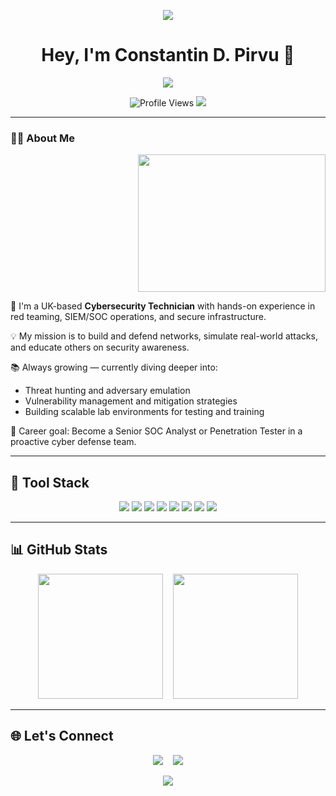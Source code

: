 <p align="center">
  <img src="https://capsule-render.vercel.app/api?type=waving&color=7B68EE&height=130&section=header" />
</p>

<h1 align="center">Hey, I'm Constantin D. Pirvu 👋</h1>
<p align="center">
  <a href="https://github.com/constantinp000">
    <img src="https://readme-typing-svg.herokuapp.com?font=Fira+Code&weight=500&pause=1000&color=7B68EE&width=600&lines=Cybersecurity+Technician+%7C+Ethical+Hacker;SIEM+%26+SOC+Analyst;Red+%2F+Blue+Team+Ops;Secure+Infra+Engineer;Always+Learning+%F0%9F%92%AB">
  </a>
</p>

<p align="center">
  <img src="https://komarev.com/ghpvc/?username=constantinp000&label=Profile%20views&color=7B68EE&style=flat" alt="Profile Views"/>
  <img src="https://img.shields.io/github/followers/constantinp000?label=Follow&style=social" />
</p>

---

### 👨‍💻 About Me

<p align="right">
  <img src="https://media.giphy.com/media/QDjpIL6oNCVZ4qzGs7/giphy.gif" width="300" height="220" />
</p>

🔐 I'm a UK-based **Cybersecurity Technician** with hands-on experience in red teaming, SIEM/SOC operations, and secure infrastructure.

💡 My mission is to build and defend networks, simulate real-world attacks, and educate others on security awareness.

📚 Always growing — currently diving deeper into:
- Threat hunting and adversary emulation
- Vulnerability management and mitigation strategies
- Building scalable lab environments for testing and training

🎯 Career goal: Become a Senior SOC Analyst or Penetration Tester in a proactive cyber defense team.

---

## 🧰 Tool Stack

<p align="center">
  <img src="https://img.shields.io/badge/Wireshark-007ACC?style=flat-square&logo=wireshark&logoColor=white"/>
  <img src="https://img.shields.io/badge/Nmap-005C94?style=flat-square&logo=nmap&logoColor=white"/>
  <img src="https://img.shields.io/badge/Metasploit-2E2E2E?style=flat-square&logo=metasploit&logoColor=white"/>
  <img src="https://img.shields.io/badge/BurpSuite-FF6F00?style=flat-square&logo=burpsuite&logoColor=white"/>
  <img src="https://img.shields.io/badge/Splunk-000000?style=flat-square&logo=splunk&logoColor=white"/>
  <img src="https://img.shields.io/badge/Wazuh-005C94?style=flat-square"/>
  <img src="https://img.shields.io/badge/VMware-607078?style=flat-square&logo=vmware&logoColor=white"/>
  <img src="https://img.shields.io/badge/OpenVAS-50C878?style=flat-square"/>
</p>

---

## 📊 GitHub Stats

<p align="center">
  <img src="https://github-readme-stats.vercel.app/api?username=constantinp000&show_icons=true&theme=radical" height="200"/>
  &nbsp;&nbsp;
  <img src="https://github-readme-stats.vercel.app/api/top-langs/?username=constantinp000&layout=compact&theme=radical" height="200"/>
</p>

---

## 🌐 Let's Connect

<p align="center">
  <a href="mailto:dariuspirvu000@yahoo.com"><img src="https://img.shields.io/badge/Email-Contact-informational?style=for-the-badge&logo=gmail&logoColor=white&color=7B68EE"/></a>
  &nbsp;&nbsp;
  <a href="https://www.linkedin.com/in/constantin-pirvu-984019224"><img src="https://img.shields.io/badge/LinkedIn-Profile-blue?style=for-the-badge&logo=linkedin&logoColor=white"/></a>
</p>

<p align="center">
  <img src="https://capsule-render.vercel.app/api?type=waving&color=7B68EE&height=130&section=footer" />
</p>
